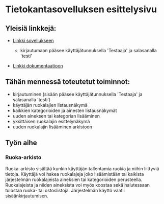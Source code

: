 # Tietokantasovelluksen esittelysivu

## Yleisiä linkkejä:

* [Linkki sovellukseen](http://pmari.users.cs.helsinki.fi/tsoha)
	- kirjautumaan pääsee käyttäjätunnuksella 'Testaaja' ja salasanalla 'testi'

* [Linkki dokumentaatioon](https://github.com/BikkuMyy/Tsoha-Bootstrap/blob/master/doc/dokumentaatio.pdf)

## Tähän mennessä toteutetut toiminnot:
* kirjautuminen (sisään pääsee käyttäjätunnuksella 'Testaaja' ja salasanalla 'testi')
* käyttäjän ruokalajien listausnäkymä
* kaikkien kategorioiden ja ainesten listausnäkymät
* uuden aineksen tai kategorian lisääminen
* yksittäisen ruokalajin esittelynäkymä
* uuden ruokalajin lisääminen arkistoon

## Työn aihe

### Ruoka-arkisto
Ruoka-arkisto sisältää kunkin käyttäjän tallentamia ruokia ja niihin liittyviä tietoja. Käyttäjä voi hakea ruokalajeja joko lisäämistään tai kaikista järjestelmän ruokalajeista aineksien tai kategorioiden perusteella. Ruokalajeista ja niiden aineksista voi myös koostaa sekä halutessaan tulostaa ruoka- tai ostoslistoja. Järjestelmän käyttö vaatii sisäänkirjautumisen.
